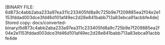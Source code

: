 [BINARY FILE: 6d873c4abb2aba233a97ea311c233405fd8a9c725b9e7f209885ea2f04e2e1153fddad003dce3fd46d101af49ec2d28e841babb713a83ebca91acbbfe4de]
Stored copy: docs/converted-binary/6d873c4abb2aba233a97ea311c233405fd8a9c725b9e7f209885ea2f04e2e1153fddad003dce3fd46d101af49ec2d28e841babb713a83ebca91acbbfe4de
